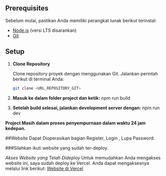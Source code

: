 
## Prerequisites

Sebelum mulai, pastikan Anda memiliki perangkat lunak berikut terinstal:
- [Node.js](https://nodejs.org/) (versi LTS disarankan)
- [Git](https://git-scm.com/)

## Setup

1. **Clone Repository**

   Clone repository proyek dengan menggunakan Git. Jalankan perintah berikut di terminal Anda:

   ```bash
   git clone <URL_REPOSITORY_GIT>

2. **Masuk ke dalam folder project dan ketik:**
   npm run build

3. **Setelah build selesai, jalankan development server dengan:**
   npm run dev

**Project Masih dalam proses penyempurnaan dalam waktu 24 jam kedepan.**

##Website Dapat Dioperasikan bagian Register, Login , Lupa Password.

###Silahkan ikuti website yang sudah ter-deploy.

*Akses Website yang Telah Dideploy*
Untuk memudahkan Anda mengakses website ini, saya sudah deploy ke Vercel. Anda dapat mengaksesnya melalui link berikut: [Website di Vercel]([https](https://forwardin-pynxrtaza-lisgiyanto-sofiyans-projects.vercel.app/))